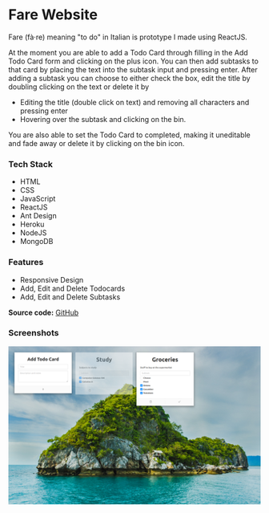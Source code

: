 # Fare Website
Fare (fà·re) meaning "to do" in Italian is prototype I made using ReactJS. 

At the moment you are able to add a Todo Card through filling in the Add Todo Card form and clicking on the plus icon. You can then add subtasks to that card by placing the text into the subtask input and pressing enter. After adding a subtask you can choose to either check the box, edit the title by doubling clicking on the text or delete it by
 - Editing the title (double click on text) and removing all characters and pressing enter 
 - Hovering over the subtask and clicking on the bin.
 
You are also able to set the Todo Card to completed, making it uneditable and fade away or delete it by clicking on the bin icon.

### Tech Stack 
- HTML
- CSS
- JavaScript
- ReactJS
- Ant Design
- Heroku
- NodeJS
- MongoDB

### Features
- Responsive Design
- Add, Edit and Delete Todocards
- Add, Edit and Delete Subtasks 

<b>Source code:</b> [GitHub](https://github.com/bitVivAZ/fare)

### Screenshots
![](screenshots/screenOne.png)

